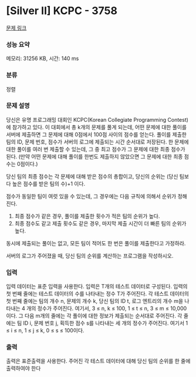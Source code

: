 # [Silver II] KCPC - 3758 

[문제 링크](https://www.acmicpc.net/problem/3758) 

### 성능 요약

메모리: 31256 KB, 시간: 140 ms

### 분류

정렬

### 문제 설명

<p>당신은 유명 프로그래밍 대회인 KCPC(Korean Collegiate Programming Contest)에 참가하고 있다. 이 대회에서 총 k개의 문제를 풀게 되는데, 어떤 문제에 대한 풀이를 서버에 제출하면 그 문제에 대해 0점에서 100점 사이의 점수를 얻는다. 풀이를 제출한 팀의 ID, 문제 번호, 점수가 서버의 로그에 제출되는 시간 순서대로 저장된다. 한 문제에 대한 풀이를 여러 번 제출할 수 있는데, 그 중 최고 점수가 그 문제에 대한 최종 점수가 된다. (만약 어떤 문제에 대해 풀이를 한번도 제출하지 않았으면 그 문제에 대한 최종 점수는 0점이다.) </p>

<p>당신 팀의 최종 점수는 각 문제에 대해 받은 점수의 총합이고, 당신의 순위는 (당신 팀보다 높은 점수를 받은 팀의 수)+1 이다. </p>

<p>점수가 동일한 팀이 여럿 있을 수 있는데, 그 경우에는 다음 규칙에 의해서 순위가 정해진다. </p>

<ol>
	<li>최종 점수가 같은 경우, 풀이를 제출한 횟수가 적은 팀의 순위가 높다. </li>
	<li>최종 점수도 같고 제출 횟수도 같은 경우, 마지막 제출 시간이 더 빠른 팀의 순위가 높다. </li>
</ol>

<p>동시에 제출되는 풀이는 없고, 모든 팀이 적어도 한 번은 풀이를 제출한다고 가정하라. </p>

<p>서버의 로그가 주어졌을 때, 당신 팀의 순위를 계산하는 프로그램을 작성하시오.</p>

### 입력 

 <p>입력 데이터는 표준 입력을 사용한다. 입력은 T개의 테스트 데이터로 구성된다. 입력의 첫 번째 줄에는 테스트 데이터의 수를 나타내는 정수 T가 주어진다. 각 테스트 데이터의 첫 번째 줄에는 팀의 개수 n, 문제의 개수 k, 당신 팀의 ID t, 로그 엔트리의 개수 m을 나타내는 4 개의 정수가 주어진다. 여기서, 3 ≤ n, k ≤ 100, 1 ≤ t ≤ n, 3 ≤ m ≤ 10,000이다. 그 다음 m개의 줄에는 각 풀이에 대한 정보가 제출되는 순서대로 주어진다. 각 줄에는 팀 ID i, 문제 번호 j, 획득한 점수 s를 나타내는 세 개의 정수가 주어진다. 여기서 1 ≤ i ≤ n, 1 ≤ j ≤ k, 0 ≤ s ≤ 100이다. </p>

### 출력 

 <p>출력은 표준출력을 사용한다. 주어진 각 테스트 데이터에 대해 당신 팀의 순위를 한 줄에 출력하여야 한다</p>


